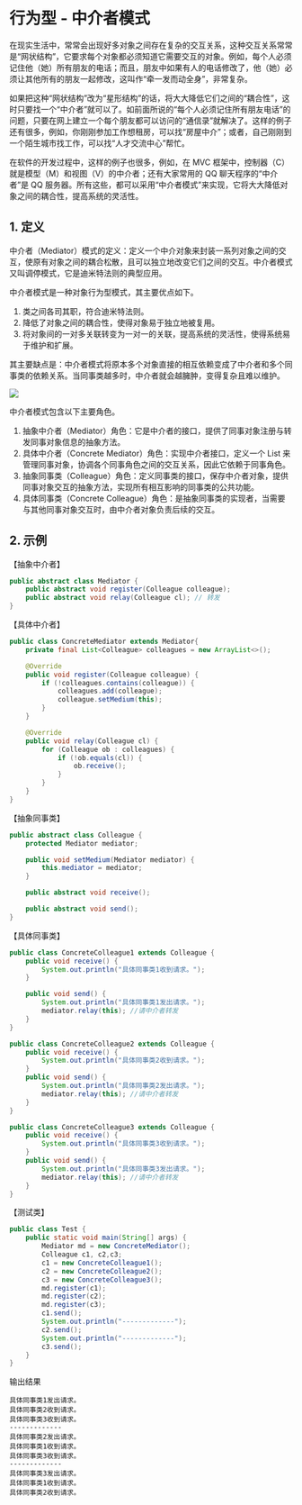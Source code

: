 # 行为型 - 中介者模式

在现实生活中，常常会出现好多对象之间存在复杂的交互关系，这种交互关系常常是“网状结构”，它要求每个对象都必须知道它需要交互的对象。例如，每个人必须记住他（她）所有朋友的电话；而且，朋友中如果有人的电话修改了，他（她）必须让其他所有的朋友一起修改，这叫作“牵一发而动全身”，非常复杂。

如果把这种“网状结构”改为“星形结构”的话，将大大降低它们之间的“耦合性”，这时只要找一个“中介者”就可以了。如前面所说的“每个人必须记住所有朋友电话”的问题，只要在网上建立一个每个朋友都可以访问的“通信录”就解决了。这样的例子还有很多，例如，你刚刚参加工作想租房，可以找“房屋中介”；或者，自己刚刚到一个陌生城市找工作，可以找“人才交流中心”帮忙。

在软件的开发过程中，这样的例子也很多，例如，在 MVC 框架中，控制器（C）就是模型（M）和视图（V）的中介者；还有大家常用的 QQ 聊天程序的“中介者”是 QQ 服务器。所有这些，都可以采用“中介者模式”来实现，它将大大降低对象之间的耦合性，提高系统的灵活性。

## 1. 定义

中介者（Mediator）模式的定义：定义一个中介对象来封装一系列对象之间的交互，使原有对象之间的耦合松散，且可以独立地改变它们之间的交互。中介者模式又叫调停模式，它是迪米特法则的典型应用。

中介者模式是一种对象行为型模式，其主要优点如下。

1. 类之间各司其职，符合迪米特法则。
2. 降低了对象之间的耦合性，使得对象易于独立地被复用。
3. 将对象间的一对多关联转变为一对一的关联，提高系统的灵活性，使得系统易于维护和扩展。

其主要缺点是：中介者模式将原本多个对象直接的相互依赖变成了中介者和多个同事类的依赖关系。当同事类越多时，中介者就会越臃肿，变得复杂且难以维护。

![](/imgs/design-pattern/mediator-1.gif)

中介者模式包含以下主要角色。

1. 抽象中介者（Mediator）角色：它是中介者的接口，提供了同事对象注册与转发同事对象信息的抽象方法。
2. 具体中介者（Concrete Mediator）角色：实现中介者接口，定义一个 List 来管理同事对象，协调各个同事角色之间的交互关系，因此它依赖于同事角色。
3. 抽象同事类（Colleague）角色：定义同事类的接口，保存中介者对象，提供同事对象交互的抽象方法，实现所有相互影响的同事类的公共功能。
4. 具体同事类（Concrete Colleague）角色：是抽象同事类的实现者，当需要与其他同事对象交互时，由中介者对象负责后续的交互。

## 2. 示例

【抽象中介者】

```java
public abstract class Mediator {
    public abstract void register(Colleague colleague);
    public abstract void relay(Colleague cl); // 转发
}
```

【具体中介者】

```java
public class ConcreteMediator extends Mediator{
    private final List<Colleague> colleagues = new ArrayList<>();

    @Override
    public void register(Colleague colleague) {
        if (!colleagues.contains(colleague)) {
            colleagues.add(colleague);
            colleague.setMedium(this);
        }
    }

    @Override
    public void relay(Colleague cl) {
        for (Colleague ob : colleagues) {
            if (!ob.equals(cl)) {
                ob.receive();
            }
        }
    }
}
```

【抽象同事类】

```java
public abstract class Colleague {
    protected Mediator mediator;

    public void setMedium(Mediator mediator) {
        this.mediator = mediator;
    }

    public abstract void receive();

    public abstract void send();
}
```

【具体同事类】

```java
public class ConcreteColleague1 extends Colleague {
    public void receive() {
        System.out.println("具体同事类1收到请求。");
    }

    public void send() {
        System.out.println("具体同事类1发出请求。");
        mediator.relay(this); //请中介者转发
    }
}
```

```java
public class ConcreteColleague2 extends Colleague {
    public void receive() {
        System.out.println("具体同事类2收到请求。");
    }
    public void send() {
        System.out.println("具体同事类2发出请求。");
        mediator.relay(this); //请中介者转发
    }
}
```

```java
public class ConcreteColleague3 extends Colleague {
    public void receive() {
        System.out.println("具体同事类3收到请求。");
    }
    public void send() {
        System.out.println("具体同事类3发出请求。");
        mediator.relay(this); //请中介者转发
    }
}
```

【测试类】

```java
public class Test {
    public static void main(String[] args) {
        Mediator md = new ConcreteMediator();
        Colleague c1, c2,c3;
        c1 = new ConcreteColleague1();
        c2 = new ConcreteColleague2();
        c3 = new ConcreteColleague3();
        md.register(c1);
        md.register(c2);
        md.register(c3);
        c1.send();
        System.out.println("-------------");
        c2.send();
        System.out.println("-------------");
        c3.send();
    }
}
```

输出结果

```
具体同事类1发出请求。
具体同事类2收到请求。
具体同事类3收到请求。
-------------
具体同事类2发出请求。
具体同事类1收到请求。
具体同事类3收到请求。
-------------
具体同事类3发出请求。
具体同事类1收到请求。
具体同事类2收到请求。
```

